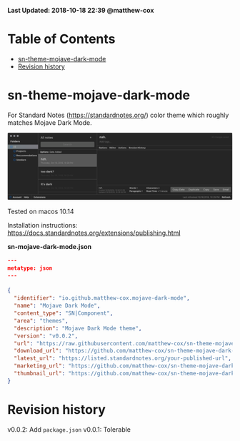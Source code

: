 **Last Updated: 2018-10-18 22:39 @matthew-cox**

Table of Contents
=================
  * [sn-theme-mojave-dark-mode](#sn-theme-mojave-dark-mode)
  * [Revision history](#revision-history)

# sn-theme-mojave-dark-mode

For Standard Notes (https://standardnotes.org/) color theme which roughly matches Mojave Dark Mode.

![Standard Notes Mojave Dark Mode](preview.png "Standard Notes Mojave Dark Mode")

Tested on macos 10.14

Installation instructions: https://docs.standardnotes.org/extensions/publishing.html

**sn-mojave-dark-mode.json**

```JSON
---
metatype: json
---

{
  "identifier": "io.github.matthew-cox.mojave-dark-mode",
  "name": "Mojave Dark Mode",
  "content_type": "SN|Component",
  "area": "themes",
  "description": "Mojave Dark Mode theme",
  "version": "v0.0.2",
  "url": "https://raw.githubusercontent.com/matthew-cox/sn-theme-mojave-dark-mode/master/dist/mojave-dark-mode.css",
  "download_url": "https://github.com/matthew-cox/sn-theme-mojave-dark-mode/archive/v0.0.2.zip",
  "latest_url": "https://listed.standardnotes.org/your-published-url",
  "marketing_url": "https://github.com/matthew-cox/sn-theme-mojave-dark-mode",
  "thumbnail_url": "https://github.com/matthew-cox/sn-theme-mojave-dark-mode/raw/master/preview.png"
}

```

# Revision history

v0.0.2: Add `package.json`
v0.0.1: Tolerable
